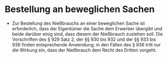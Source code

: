 # Bestellung an beweglichen Sachen

- Zur Bestellung des Nießbrauchs an einer beweglichen Sache ist erforderlich, dass der Eigentümer die Sache dem Erwerber übergibt und beide darüber einig sind, dass diesem der Nießbrauch zustehen soll. Die Vorschriften des § 929 Satz 2, der §§ 930 bis 932 und der §§ 933 bis 936 finden entsprechende Anwendung; in den Fällen des § 936 tritt nur die Wirkung ein, dass der Nießbrauch dem Recht des Dritten vorgeht.

